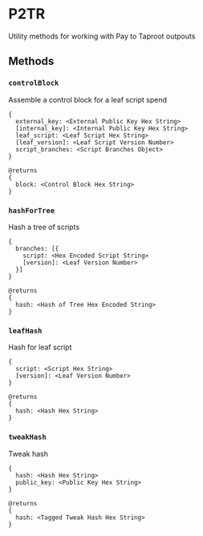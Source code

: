 # P2TR

Utility methods for working with Pay to Taproot outpouts

## Methods

### `controlBlock`

Assemble a control block for a leaf script spend

    {
      external_key: <External Public Key Hex String>
      [internal_key]: <Internal Public Key Hex String>
      leaf_script: <Leaf Script Hex String>
      [leaf_version]: <Leaf Script Version Number>
      script_branches: <Script Branches Object>
    }

    @returns
    {
      block: <Control Block Hex String>
    }

### `hashForTree`

Hash a tree of scripts

    {
      branches: [{
        script: <Hex Encoded Script String>
        [version]: <Leaf Version Number>
      }]
    }

    @returns
    {
      hash: <Hash of Tree Hex Encoded String>
    }

### `leafHash`

Hash for leaf script

    {
      script: <Script Hex String>
      [version]: <Leaf Version Number>
    }

    @returns
    {
      hash: <Hash Hex String>
    }

### `tweakHash`

Tweak hash

    {
      hash: <Hash Hex String>
      public_key: <Public Key Hex String>
    }

    @returns
    {
      hash: <Tagged Tweak Hash Hex String>
    }
